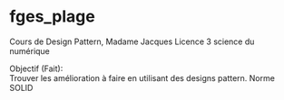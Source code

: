 # fges_plage

Cours de Design Pattern, Madame Jacques Licence 3 science du numérique

Objectif (Fait):<br/>
Trouver les amélioration à faire en utilisant des designs pattern. Norme SOLID
